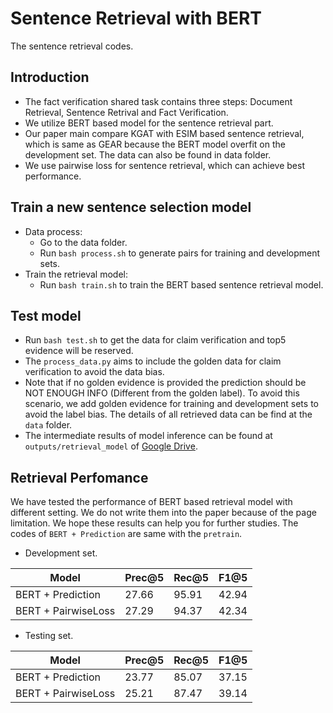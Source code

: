 # Sentence Retrieval with BERT

The sentence retrieval codes.

## Introduction
* The fact verification shared task contains three steps: Document Retrieval, Sentence Retrival and Fact Verification.
* We utilize BERT based model for the sentence retrieval part.
* Our paper main compare KGAT with ESIM based sentence retrieval, which is same as GEAR because the BERT model overfit on the development set. The data can also be found in data folder.
* We use pairwise loss for sentence retrieval, which can achieve best performance.


## Train a new sentence selection model
* Data process:
	* Go to the data folder.
	* Run ``bash process.sh`` to generate pairs for training and development sets.
* Train the retrieval model:
	* Run ``bash train.sh`` to train the BERT based sentence retrieval model.


## Test model
* Run ``bash test.sh`` to get the data for claim verification and top5 evidence will be reserved.
* The ``process_data.py`` aims to include the golden data for claim verification to avoid the data bias.
* Note that if no golden evidence is provided the prediction should be NOT ENOUGH INFO (Different from the golden label). To avoid this scenario, we add golden evidence for training and development sets to avoid the label bias. The details of all retrieved data can be find at the ``data`` folder.
* The intermediate results of model inference can be found at ``outputs/retrieval_model`` of [Google Drive](https://drive.google.com/open?id=1cv9dfYN_dF8GyILFbON6IUB-iU3nsNLp). 


## Retrieval Perfomance

We have tested the performance of BERT based retrieval model with different setting. We do not write them into the paper because of the page limitation. We hope these results can help you for further studies. The codes of ``BERT + Prediction`` are same with the ``pretrain``.

* Development set.

| Model |  Prec@5 | Rec@5 | F1@5 |
| --------  | -------- | -------- | --------  |
|BERT + Prediction|27\.66|95\.91|42\.94|
|BERT + PairwiseLoss|27\.29|94\.37|42\.34|

* Testing set.

| Model |  Prec@5 | Rec@5 | F1@5 |
| --------  | -------- | -------- | --------  |
|BERT + Prediction|23\.77|85\.07|37\.15|
|BERT + PairwiseLoss|25\.21|87\.47|39\.14|

